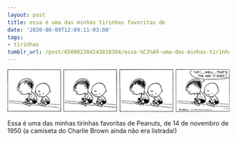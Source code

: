 ```yaml
---
layout: post
title: essa é uma das minhas tirinhas favoritas de
date: '2020-08-09T12:09:11-03:00'
tags:
- tirinhas
tumblr_url: /post/658962304243810304/essa-%C3%A9-uma-das-minhas-tirinhas-favoritas-de
---
```

 ![](/uploads/tumblr/0dc2a112220d040fcfe5bbde03b6ec2e5127d275.png)  

Essa é uma das minhas tirinhas favoritas de Peanuts, de 14 de novembro de 1950 (a camiseta do Charlie Brown ainda não era listrada!)

